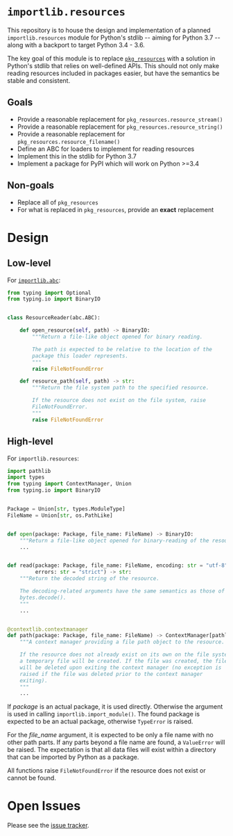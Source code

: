 # `importlib.resources`
This repository is to house the design and implementation of a planned
`importlib.resources` module for Python's stdlib -- aiming for
Python 3.7 -- along with a backport to target Python 3.4 - 3.6.

The key goal of this module is to replace
[`pkg_resources`](https://setuptools.readthedocs.io/en/latest/pkg_resources.html)
with a solution in Python's stdlib that relies on well-defined APIs.
This should not only make reading resources included in packages easier,
but have the semantics be stable and consistent.

## Goals
- Provide a reasonable replacement for `pkg_resources.resource_stream()`
- Provide a reasonable replacement for `pkg_resources.resource_string()`
- Provide a reasonable replacement for `pkg_resources.resource_filename()`
- Define an ABC for loaders to implement for reading resources
- Implement this in the stdlib for Python 3.7
- Implement a package for PyPI which will work on Python >=3.4

## Non-goals
- Replace all of `pkg_resources`
- For what is replaced in `pkg_resources`, provide an **exact**
  replacement

# Design

## Low-level
For [`importlib.abc`](https://docs.python.org/3/library/importlib.html#module-importlib.abc):
```python
from typing import Optional
from typing.io import BinaryIO


class ResourceReader(abc.ABC):

    def open_resource(self, path) -> BinaryIO:
        """Return a file-like object opened for binary reading.

        The path is expected to be relative to the location of the
        package this loader represents.
        """
        raise FileNotFoundError

    def resource_path(self, path) -> str:
        """Return the file system path to the specified resource.

        If the resource does not exist on the file system, raise
        FileNotFoundError.
        """
        raise FileNotFoundError
```

## High-level
For `importlib.resources`:
```python
import pathlib
import types
from typing import ContextManager, Union
from typing.io import BinaryIO


Package = Union[str, types.ModuleType]
FileName = Union[str, os.PathLike]


def open(package: Package, file_name: FileName) -> BinaryIO:
    """Return a file-like object opened for binary-reading of the resource."""
    ...


def read(package: Package, file_name: FileName, encoding: str = "utf-8",
         errors: str = "strict") -> str:
    """Return the decoded string of the resource.

    The decoding-related arguments have the same semantics as those of
    bytes.decode().
    """
    ...


@contextlib.contextmanager
def path(package: Package, file_name: FileName) -> ContextManager[pathlib.Path]:
    """A context manager providing a file path object to the resource.

    If the resource does not already exist on its own on the file system,
    a temporary file will be created. If the file was created, the file
    will be deleted upon exiting the context manager (no exception is
    raised if the file was deleted prior to the context manager
    exiting).
    """
    ...
```

If *package* is an actual package, it is used directly. Otherwise the
argument is used in calling `importlib.import_module()`. The found
package is expected to be an actual package, otherwise `TypeError` is
raised.

For the *file_name* argument, it is expected to be only a file name
with no other path parts. If any parts beyond a file name are found, a
`ValueError` will be raised. The expectation is that all data files
will exist within a directory that can be imported by Python as a
package.

All functions raise `FileNotFoundError` if the resource does not exist
or cannot be found.


# Open Issues
Please see the
[issue tracker](https://github.com/brettcannon/importlib_resources/issues).
